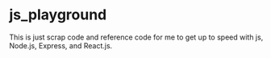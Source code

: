 # js_playground
This is just scrap code and reference code for me to get up to speed with js, Node.js, Express, and React.js.
